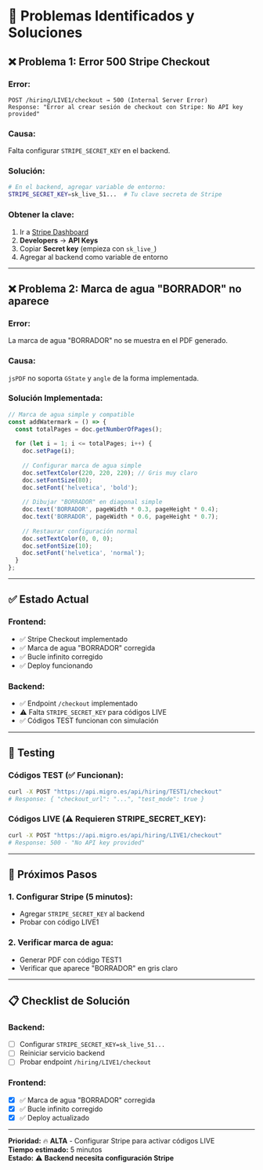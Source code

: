 # 🔧 Problemas Identificados y Soluciones

## ❌ **Problema 1: Error 500 Stripe Checkout**

### **Error:**
```
POST /hiring/LIVE1/checkout → 500 (Internal Server Error)
Response: "Error al crear sesión de checkout con Stripe: No API key provided"
```

### **Causa:**
Falta configurar `STRIPE_SECRET_KEY` en el backend.

### **Solución:**
```bash
# En el backend, agregar variable de entorno:
STRIPE_SECRET_KEY=sk_live_51...  # Tu clave secreta de Stripe
```

### **Obtener la clave:**
1. Ir a [Stripe Dashboard](https://dashboard.stripe.com/)
2. **Developers** → **API Keys**
3. Copiar **Secret key** (empieza con `sk_live_`)
4. Agregar al backend como variable de entorno

---

## ❌ **Problema 2: Marca de agua "BORRADOR" no aparece**

### **Error:**
La marca de agua "BORRADOR" no se muestra en el PDF generado.

### **Causa:**
`jsPDF` no soporta `GState` y `angle` de la forma implementada.

### **Solución Implementada:**
```typescript
// Marca de agua simple y compatible
const addWatermark = () => {
  const totalPages = doc.getNumberOfPages();
  
  for (let i = 1; i <= totalPages; i++) {
    doc.setPage(i);
    
    // Configurar marca de agua simple
    doc.setTextColor(220, 220, 220); // Gris muy claro
    doc.setFontSize(80);
    doc.setFont('helvetica', 'bold');
    
    // Dibujar "BORRADOR" en diagonal simple
    doc.text('BORRADOR', pageWidth * 0.3, pageHeight * 0.4);
    doc.text('BORRADOR', pageWidth * 0.6, pageHeight * 0.7);
    
    // Restaurar configuración normal
    doc.setTextColor(0, 0, 0);
    doc.setFontSize(10);
    doc.setFont('helvetica', 'normal');
  }
};
```

---

## ✅ **Estado Actual**

### **Frontend:**
- ✅ Stripe Checkout implementado
- ✅ Marca de agua "BORRADOR" corregida
- ✅ Bucle infinito corregido
- ✅ Deploy funcionando

### **Backend:**
- ✅ Endpoint `/checkout` implementado
- ⚠️ Falta `STRIPE_SECRET_KEY` para códigos LIVE
- ✅ Códigos TEST funcionan con simulación

---

## 🧪 **Testing**

### **Códigos TEST (✅ Funcionan):**
```bash
curl -X POST "https://api.migro.es/api/hiring/TEST1/checkout"
# Response: { "checkout_url": "...", "test_mode": true }
```

### **Códigos LIVE (⚠️ Requieren STRIPE_SECRET_KEY):**
```bash
curl -X POST "https://api.migro.es/api/hiring/LIVE1/checkout"
# Response: 500 - "No API key provided"
```

---

## 🎯 **Próximos Pasos**

### **1. Configurar Stripe (5 minutos):**
- Agregar `STRIPE_SECRET_KEY` al backend
- Probar con código LIVE1

### **2. Verificar marca de agua:**
- Generar PDF con código TEST1
- Verificar que aparece "BORRADOR" en gris claro

---

## 📋 **Checklist de Solución**

### **Backend:**
- [ ] Configurar `STRIPE_SECRET_KEY=sk_live_51...`
- [ ] Reiniciar servicio backend
- [ ] Probar endpoint `/hiring/LIVE1/checkout`

### **Frontend:**
- [x] ✅ Marca de agua "BORRADOR" corregida
- [x] ✅ Bucle infinito corregido
- [x] ✅ Deploy actualizado

---

**Prioridad:** 🔥 **ALTA** - Configurar Stripe para activar códigos LIVE  
**Tiempo estimado:** 5 minutos  
**Estado:** ⚠️ **Backend necesita configuración Stripe**
